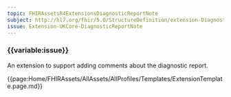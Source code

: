 ```yaml
---
topic: FHIRAssetsR4ExtensionsDiagnosticReportNote
subject: http://hl7.org/fhir/5.0/StructureDefinition/extension-DiagnosticReport.note
issue: Extension-UKCore-DiagnosticReportNote
---
```


### {{variable:issue}}
An extension to support adding comments about the diagnostic report.

{{page:Home/FHIRAssets/AllAssets/AllProfiles/Templates/ExtensionTemplate.page.md}}